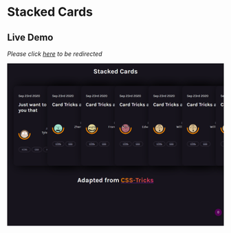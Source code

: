 # Stacked Cards

## Live Demo

*Please click [here](https://tylernnguyen5.github.io/css-playground/stacked-cards/) to be redirected* 

![demo](demo.png)
